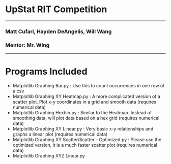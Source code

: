 # UpStat RIT Competition
---
### Matt Cufari, Hayden DeAngelis, Will Wang
### Mentor: Mr. Wing
---
# Programs Included
- Matplotlib Graphing Bar.py : Use this to count occurrences in one row of a csv
- Matplotlib Graphing XY Heatmap.py : A more complicated version of a scatter plot. Plot x-y coordinates in a grid and smooth data (requires numerical data)
- Matplotlib Graphing Hexbin.py : Similar to the Heatmap. Instead of smoothing data, will plot data based on a hex grid (requires numerical data)
- Matplotlib Graphing XY Linear.py : Very basic x-y relationships and graphs a linear plot (requires numerical data)
- Matplotlib Graphing XY Scatter/Scatter - Optimized.py : Please use the optimized version, it is a much faster scatter plot (requires numerical data)
- Matplotlib Graphing XYZ Linear.py
